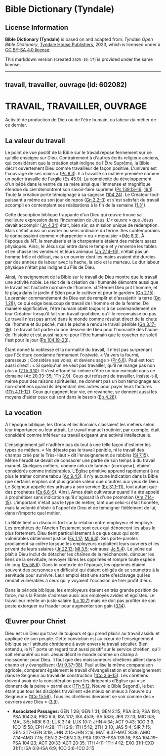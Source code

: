 # Bible Dictionary (Tyndale)

## License Information

**Bible Dictionary (Tyndale)** is based on and adapted from: _Tyndale Open Bible Dictionary_, [Tyndale House Publishers](https://tyndaleopenresources.com/), 2023, which is licensed under a [CC BY-SA 4.0 license](https://creativecommons.org/licenses/by-sa/4.0/legalcode.en).

This markdown version (created `2025-10-17`) is provided under the same license.



--------------------------------

## travail, travailler, ouvrage (id: 602082)

TRAVAIL, TRAVAILLER, OUVRAGE
============================

Activité de production de Dieu ou de l'être humain, ou labeur du métier de ce dernier.

La valeur du travail
--------------------

Le point de vue positif de la Bible sur le travail repose fermement sur ce qu'elle enseigne sur Dieu. Contrairement à d'autres écrits religieux anciens, qui considèrent que la création était indigne de l'Être Suprême, la Bible décrit ouvertement Dieu comme travailleur de façon positive. L'univers est l'«ouvrage de ses mains » ([Ps 8\.3](https://ref.ly/Ps8:3)). Il a travaillé sa matière première comme un potier travaille de l'argile ([Es 45\.9](https://ref.ly/Isa45:9)). La complexité du développement d'un bébé dans le ventre de sa mère ainsi que l'immense et magnifique étendue du ciel démontrent son savoir\-faire suprême ([Ps 139\.13–16](https://ref.ly/Ps139:13-Ps139:16); [19\.1](https://ref.ly/Ps19:1)). Toute la création porte témoignage à sa sagesse ([104\.24](https://ref.ly/Ps104:24)). Le Créateur tout\-puissant a même eu son jour de repos ([Gn 2\.2–3](https://ref.ly/Gen2:2-Gen2:3)) et s'est satisfait du travail accompli en contemplant ses réalisations à la fin de la semaine ([1\.31](https://ref.ly/Gen1:31)). 

Cette description biblique frappante d'un Dieu qui œuvre trouve sa meilleure expression dans l'incarnation de Jésus. L'« œuvre » que Jésus devait accomplir ([Jn 4\.34](https://ref.ly/John4:34)) était, bien sûr, sa mission unique de rédemption. Mais c'était aussi un ouvrier au sens ordinaire du terme. Ses contemporains le connaissaient comme « charpentier » ou « menuisier »([Mc 6\.3](https://ref.ly/Mark6:3)). À l'époque du NT, la menuiserie et la charpenterie étaient des métiers assez physiques. Ainsi, le Jésus qui entre dans le temple et y renverse les tables et en chasse les vendeurs et leurs animaux ([Jn 2\.14–16](https://ref.ly/John2:14-John2:16)), n'était pas un homme frêle et délicat, mais un ouvrier dont les mains avaient été durcies par des années de labeur avec la hache, la scie et le marteau. Le dur labeur physique n'était pas indigne du Fils de Dieu.

Ainsi, l'enseignement de la Bible sur le travail de Dieu montre que le travail une activité noble. Le récit de la création de l'humanité démontre aussi que le travail est l'activité normale de l'homme. «L'Éternel Dieu prit l'homme, et le plaça dans le jardin d'Éden pour le cultiver et pour le garder» ([Gn 2\.15](https://ref.ly/Gen2:15)). Le premier commandement de Dieu est de remplir et d'assujettir la terre ([Gn 1\.28](https://ref.ly/Gen1:28)), ce qui exige beaucoup de travail de l'homme et de la femme. De manière significative, l'être humain obéit toujours à ce commandement de leur Créateur lorsqu'il fait son travail quotidien, qu'il le reconnaisse ou pas. Le travail n'est pas arrivé dans le monde comme résultat direct de la chute de l'homme et du péché, mais le péché a rendu le travail pénible ([Gn 3\.17–19](https://ref.ly/Gen3:17-Gen3:19)). Le travail fait partie du bon dessein de Dieu pour l'humanité dès l'aube de l'histoire et est aussi naturel pour l'être humain que le coucher de soleil l'est pour le jour ([Ps 104\.19–23](https://ref.ly/Ps104:19-Ps104:23)).

Étant donné la noblesse et la normalité du travail, il n'est pas surprenant que l'Écriture condamne fermement l'oisiveté. « Va vers la fourmi, paresseux ; Considère ses voies, et deviens sage » ([Pr 6\.6](https://ref.ly/Prov6:6)). Paul est tout aussi direct : « Si quelqu'un ne veut pas travailler, qu'il ne mange pas non plus » ([2Th 3\.10](https://ref.ly/2Thess3:10)). Il s'est efforcé lui\-même d'être un bon exemple dans ce domaine ([Ac 20\.33–35](https://ref.ly/Acts20:33-Acts20:35); [1Th 2\.9](https://ref.ly/1Thess2:9)). Ceux qui refusent de travailler, insiste\-t\-il, même pour des raisons spirituelles, ne donnent pas un bon témoignage aux non\-chrétiens quand ils dépendant des autres pour payer leurs factures ([1Th 4\.11–12](https://ref.ly/1Thess4:11-1Thess4:12)). Ceux qui gagnent leur vie, en revanche, se donnent aussi les moyens d'aider ceux qui sont dans le besoin ([Ep 4\.28](https://ref.ly/Eph4:28)).

La vocation
-----------

À l'époque biblique, les Grecs et les Romains classaient les métiers selon leur importance ou leur attrait. Le travail manuel routinier, par exemple, était considéré comme inférieur au travail exigeant une activité intellectuelle.

L'enseignement juif n'adhère pas du tout à une telle façon d'estimer les types de métiers. « Ne déteste pas le travail pénible, ni le travail des champs créé par le Très\-Haut » dit l'enseignement de rabbins ([Si 7\.15](https://ref.ly/Sir7:15)). Même l'érudit se devait de consacrer une partie de son temps à du travail manuel. Quelques métiers, comme celui de tanneur (corroyeur), étaient considérés comme indésirables. L'Église primitive apprend rapidement à ne plus le traiter comme tabou ([Ac 9\.43](https://ref.ly/Acts9:43)). Il n'y aucune indication dans la Bible que certains emplois ont plus grande valeur que d'autres aux yeux de Dieu. Le Seigneur appelle des artisans à son service ([Ex 31\.1–11](https://ref.ly/Exod31:1-Exod31:11)), tout autant que des prophètes ([Es 6\.8–9](https://ref.ly/Isa6:8-Isa6:9)). Ainsi, Amos était cultivateur quand il a été appelé à prophétiser sans indication qu'il s'agissait là d'une promotion ([Am 7\.14–15](https://ref.ly/Amos7:14-Amos7:15)). L'important n'était pas le type de métier, tant que celui\-ci était honnête, mais la volonté d'obéir à l'appel de Dieu et de témoigner fidèlement de lui, dans n'importe quel métier.

La Bible tient un discours fort sur la relation entre employeur et employé. Les prophètes de l'Ancien Testament sont ceux qui dénoncent les abus le plus fortement. Dieu tient particulièrement à ce que ceux qui sont vulnérables obtiennent justice ([Es 1\.17](https://ref.ly/Isa1:17); [Mi 6\.8](https://ref.ly/Mic6:8)). Ses porte\-paroles proclament sa colère lorsque les employeurs exploitent leurs ouvriers et les privent de leurs salaires ([Jr 22\.13](https://ref.ly/Jer22:13); [Ml 3\.5](https://ref.ly/Mal3:5); voir aussi [Jc 5\.4](https://ref.ly/Jas5:4)). Le jeûne qui plaît à Dieu inclut de détacher les chaînes de la méchanceté, dénouer les liens de la servitude, renvoyer libres les opprimés et rompre toute espèce de joug ([Es 58\.6](https://ref.ly/Isa58:6)). Dans le contexte de l'époque, les opprimés étaient souvent des personnes en difficulté qui étaient obligés de se soumettre à la servitude pour survivre. Leur emploi était une sorte d'esclavage qui les rendait vulnérables à ceux qui y voyaient l'occasion de tirer profit d'eux. 

Dans la période biblique, les employeurs étaient en très grande position de force, mais la Parole s'adresse aussi aux employés avides et égoïstes. Le travailleur mérite un juste salaire ([Lc 10\.7](https://ref.ly/Luke10:7)) mais ne doit pas profiter de son poste extorquer ou frauder pour augmenter son gain ([3\.14](https://ref.ly/Luke3:14)).

Œuvrer pour Christ
------------------

Dieu est un Dieu qui travaille toujours et qui prend plaisir au travail assidu et appliqué de son peuple. Cette conviction est au cœur de l'enseignement biblique sur l'attitude chrétienne à avoir envers le travail séculier. Bien entendu, le NT porte un regard tout aussi positif sur le service chrétien, qu'il soit rémunéré ou non. Jésus décrit le monde comme un champ à moissonner pour Dieu. Il faut que des moissonneurs chrétiens aillent dans le champ et y évangélisent ([Mt 9\.37–38](https://ref.ly/Matt9:37-Matt9:38)). Paul utilise la même comparaison agricole, comparant également le travail d'évangélisation et d'enseignement dans le Seigneur au travail de construction ([1Co 3\.6–15](https://ref.ly/1Cor3:6-1Cor3:15)). Les chrétiens doivent avoir de la considération pour les dirigeants d'Église qui « se donnent de la peine » parmi eux ([1Th 5\.12](https://ref.ly/1Thess5:12), Nouvelle Bible Segond), le but étant que tous les disciples travaillent «de mieux en mieux à l'œuvre du Seigneur » ([1Co 15\.58](https://ref.ly/1Cor15:58)). Tous les chrétiens devraient se voir comme des « ouvriers avec Dieu » ([3\.9](https://ref.ly/1Cor3:9)).

* **Associated Passages:** GEN 1:28; GEN 1:31; GEN 2:15; PSA 8:3; PSA 19:1; PSA 104:24; PRO 6:6; ISA 1:17; ISA 45:9; ISA 58:6; JER 22:13; MIC 6:8; MAL 3:5; MRK 6:3; LUK 3:14; LUK 10:7; JHN 4:34; ACT 9:43; 1CO 3:9; 1CO 15:58; EPH 4:28; 1TH 2:9; 1TH 5:12; 2TH 3:10; JAS 5:4; SIR 7:15; GEN 3:17–GEN 3:19; JHN 2:14–JHN 2:16; MAT 9:37–MAT 9:38; AMO 7:14–AMO 7:15; GEN 2:2–GEN 2:3; PSA 139:13–PSA 139:16; PSA 104:19–PSA 104:23; ACT 20:33–ACT 20:35; 1TH 4:11–1TH 4:12; EXO 31:1–EXO 31:11; ISA 6:8–ISA 6:9; 1CO 3:6–1CO 3:15

